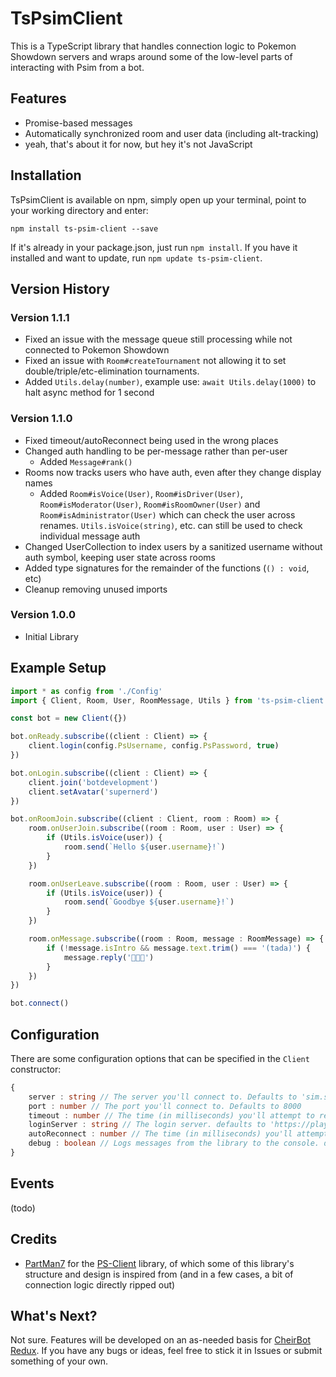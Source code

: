 # TsPsimClient
 
This is a TypeScript library that handles connection logic to Pokemon Showdown servers and wraps around some of the low-level parts of interacting with Psim from a bot. 

## Features

- Promise-based messages
- Automatically synchronized room and user data (including alt-tracking)
- yeah, that's about it for now, but hey it's not JavaScript

## Installation

TsPsimClient is available on npm, simply open up your terminal, point to your working directory and enter:

`npm install ts-psim-client --save`

If it's already in your package.json, just run `npm install`. If you have it installed and want to update, run `npm update ts-psim-client`.

## Version History

### Version 1.1.1

 - Fixed an issue with the message queue still processing while not connected to Pokemon Showdown
 - Fixed an issue with `Room#createTournament` not allowing it to set double/triple/etc-elimination tournaments.
 - Added `Utils.delay(number)`, example use: `await Utils.delay(1000)` to halt async method for 1 second

### Version 1.1.0

 - Fixed timeout/autoReconnect being used in the wrong places
 - Changed auth handling to be per-message rather than per-user
	- Added `Message#rank()`
 - Rooms now tracks users who have auth, even after they change display names
	- Added `Room#isVoice(User)`, `Room#isDriver(User)`, `Room#isModerator(User)`, `Room#isRoomOwner(User)` and `Room#isAdministrator(User)` which can check the user across renames. `Utils.isVoice(string)`, etc. can still be used to check individual message auth
 - Changed UserCollection to index users by a sanitized username without auth symbol, keeping user state across rooms
 - Added type signatures for the remainder of the functions (`() : void`, etc)
 - Cleanup removing unused imports

### Version 1.0.0

 - Initial Library

## Example Setup

```typescript
import * as config from './Config'
import { Client, Room, User, RoomMessage, Utils } from 'ts-psim-client'

const bot = new Client({})

bot.onReady.subscribe((client : Client) => {
	client.login(config.PsUsername, config.PsPassword, true)
})

bot.onLogin.subscribe((client : Client) => {
	client.join('botdevelopment')
	client.setAvatar('supernerd')
})

bot.onRoomJoin.subscribe((client : Client, room : Room) => {
	room.onUserJoin.subscribe((room : Room, user : User) => {
		if (Utils.isVoice(user)) {
			room.send(`Hello ${user.username}!`)
		}
	})

	room.onUserLeave.subscribe((room : Room, user : User) => {
		if (Utils.isVoice(user)) {
			room.send(`Goodbye ${user.username}!`)
		}
	})

	room.onMessage.subscribe((room : Room, message : RoomMessage) => {
		if (!message.isIntro && message.text.trim() === '(tada)') {
			message.reply('🎉🎉🎉')
		}
	})
})

bot.connect()
```

## Configuration

There are some configuration options that can be specified in the `Client` constructor:

```typescript
{
	server : string // The server you'll connect to. Defaults to 'sim.smogon.com'
	port : number // The port you'll connect to. Defaults to 8000
	timeout : number // The time (in milliseconds) you'll attempt to reconnect in if the connection is lost. Defaults to 30 seconds
	loginServer : string // The login server. defaults to 'https://play.pokemonshowdown.com/~~showdown/action.php'
	autoReconnect : number // The time (in milliseconds) you'll attempt to login again if your login is rejected for a non-credential related reason. defaults to 30 seconds
	debug : boolean // Logs messages from the library to the console. defaults to false
}
```

## Events

(todo)

## Credits

- [PartMan7](https://github.com/PartMan7) for the [PS-Client](https://github.com/PartMan7/PS-Client) library, of which some of this library's structure and design is inspired from (and in a few cases, a bit of connection logic directly ripped out)

## What's Next?

Not sure. Features will be developed on an as-needed basis for [CheirBot Redux](https://github.com/CarimA/CheirBotRedux). If you have any bugs or ideas, feel free to stick it in Issues or submit something of your own.